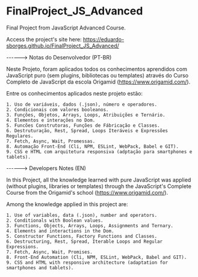 # FinalProject_JS_Advanced
Final Project from JavaScript Advanced Course.

Access the project's site here: https://eduardo-sborges.github.io/FinalProject_JS_Advanced/

------> Notas do Desenvolvedor (PT-BR)

Neste Projeto, foram aplicados todos os conhecimentos aprendidos com JavaScript
puro (sem plugins, bibliotecas ou templates) através do Curso Completo de
JavaScript da escola Origamid (https://www.origamid.com/).

  Entre os conhecimentos aplicados neste projeto estão:

    1. Uso de variáveis, dados (.json), número e operadores.
    2. Condicionais com valores booleanos.
    3. Funções, Objetos, Arrays, Loops, Atribuições e Ternário.
    4. Elementos e interações no Dom.
    5. Funcões Construtoras, Funções de Fábricação e Classes.
    6. Destruturação, Rest, Spread, Loops Iteráveis e Expressões Regulares.
    7. Fetch, Async, Wait, Promessas.
    8. Automação Front-End (Cli, NPM, ESLint, WebPack, Babel e GIT).
    9. CSS e HTML com arquitetura responsiva (adptação para smartphones e tablets).

------> Developers Notes (EN) 

In this Project, all the knowledge learned with pure JavaScript was applied
(without plugins, libraries or templates) through the JavaScript's Complete
Course from the Origamid's school (https://www.origamid.com/).

  Among the knowledge applied in this project are:

    1. Use of variables, data (.json), number and operators.
    2. Conditionals with Boolean values.
    3. Functions, Objects, Arrays, Loops, Assignments and Ternary.
    4. Elements and interactions in the Dom.
    5. Constructor Functions, Factory Functions and Classes.
    6. Destructuring, Rest, Spread, Iterable Loops and Regular Expressions.
    7. Fetch, Async, Wait, Promises.
    8. Front-End Automation (Cli, NPM, ESLint, WebPack, Babel and GIT).
    9. CSS and HTML with responsive architecture (adaptation for smartphones and tablets).
